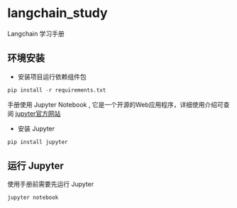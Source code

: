 # langchain_study
Langchain 学习手册

## 环境安装

* 安装项目运行依赖组件包

```python
pip install -r requirements.txt
```
手册使用 Jupyter Notebook , 它是一个开源的Web应用程序，详细使用介绍可查阅 [jupyter官方网站](https://jupyter.org/)

* 安装 Jupyter

```python
pip install jupyter
```

## 运行 Jupyter

使用手册前需要先运行 Jupyter

```python
jupyter notebook
```
